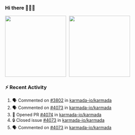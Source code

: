 ### Hi there 👋👋👋

<div style="display: flex; gap: 10px;">
  <img height="200px" src="https://github-readme-stats.vercel.app/api?username=Vacant2333&show_icons=true&theme=flag-india&count_private=true&hide_rank=true&include_all_commits=true">
  <img height="200px" src="https://github-readme-stats.vercel.app/api/top-langs/?username=Vacant2333&layout=donut">
</div>

### :zap: Recent Activity

<!--START_SECTION:activity-->
1. 🗣 Commented on [#3802](https://github.com/karmada-io/karmada/pull/3802#issuecomment-1723342929) in [karmada-io/karmada](https://github.com/karmada-io/karmada)
2. 🗣 Commented on [#4073](https://github.com/karmada-io/karmada/issues/4073#issuecomment-1723299853) in [karmada-io/karmada](https://github.com/karmada-io/karmada)
3. 💪 Opened PR [#4074](https://github.com/karmada-io/karmada/pull/4074) in [karmada-io/karmada](https://github.com/karmada-io/karmada)
4. 🔒 Closed issue [#4073](https://github.com/karmada-io/karmada/issues/4073) in [karmada-io/karmada](https://github.com/karmada-io/karmada)
5. 🗣 Commented on [#4073](https://github.com/karmada-io/karmada/issues/4073#issuecomment-1723040820) in [karmada-io/karmada](https://github.com/karmada-io/karmada)
<!--END_SECTION:activity-->
